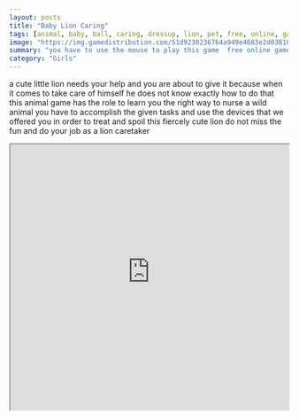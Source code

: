 ```yaml
---
layout: posts
title: "Baby Lion Caring"
tags: [animal, baby, ball, caring, dressup, lion, pet, free, online, games, oyna, game, free, games, play, play, games]
image: "https://img.gamedistribution.com/51d9230236764a949e4683e2d0381028.jpg"
summary: "you have to use the mouse to play this game  free online games oyna game free games play play games"
category: "Girls"
---
```


a cute little lion needs your help and you are about to give it because when it comes to take care of himself he does not know exactly how to do that this animal game has the role to learn you the right way to nurse a wild animal you have to accomplish the given tasks and use the devices that we offered you in order to treat and spoil this fiercely cute lion do not miss the fun and do your job as a lion caretaker

<iframe width="100%" height="480px;" src="https://flash.gamedistribution.com?game=51d9230236764a949e4683e2d0381028"></iframe>